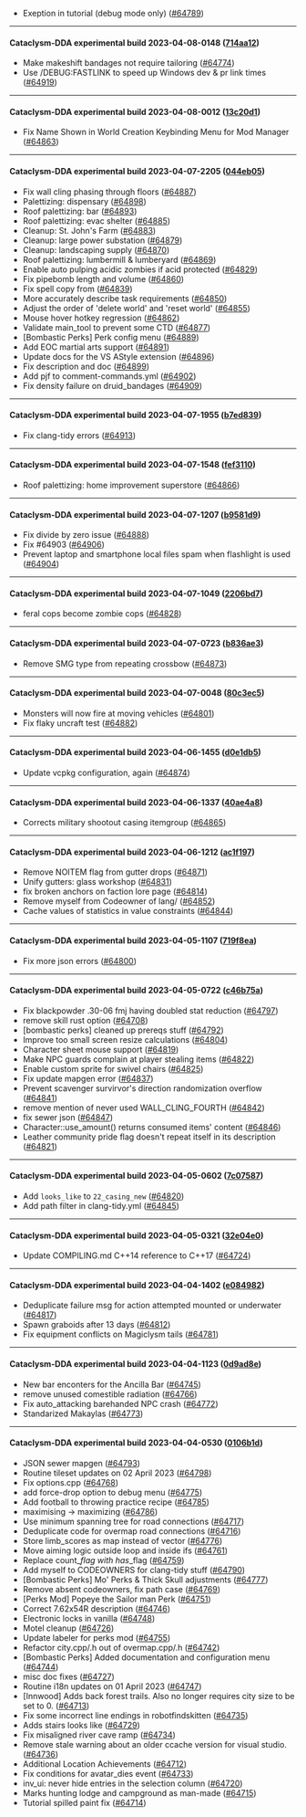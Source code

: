 * Exeption in tutorial (debug mode only) ([#64789](https://github.com/CleverRaven/Cataclysm-DDA/pull/64789))

---

#### Cataclysm-DDA experimental build 2023-04-08-0148 ([714aa12](https://github.com/CleverRaven/Cataclysm-DDA/releases/tag/cdda-experimental-2023-04-08-0148))

* Make makeshift bandages not require tailoring ([#64774](https://github.com/CleverRaven/Cataclysm-DDA/pull/64774))
* Use /DEBUG:FASTLINK to speed up Windows dev & pr link times ([#64919](https://github.com/CleverRaven/Cataclysm-DDA/pull/64919))

---

#### Cataclysm-DDA experimental build 2023-04-08-0012 ([13c20d1](https://github.com/CleverRaven/Cataclysm-DDA/releases/tag/cdda-experimental-2023-04-08-0012))

* Fix Name Shown in World Creation Keybinding Menu for Mod Manager ([#64863](https://github.com/CleverRaven/Cataclysm-DDA/pull/64863))

---

#### Cataclysm-DDA experimental build 2023-04-07-2205 ([044eb05](https://github.com/CleverRaven/Cataclysm-DDA/releases/tag/cdda-experimental-2023-04-07-2205))

* Fix wall cling phasing through floors ([#64887](https://github.com/CleverRaven/Cataclysm-DDA/pull/64887))
* Palettizing: dispensary ([#64898](https://github.com/CleverRaven/Cataclysm-DDA/pull/64898))
* Roof palettizing: bar ([#64893](https://github.com/CleverRaven/Cataclysm-DDA/pull/64893))
* Roof palettizing: evac shelter ([#64885](https://github.com/CleverRaven/Cataclysm-DDA/pull/64885))
* Cleanup: St. John's Farm ([#64883](https://github.com/CleverRaven/Cataclysm-DDA/pull/64883))
* Cleanup: large power substation ([#64879](https://github.com/CleverRaven/Cataclysm-DDA/pull/64879))
* Cleanup: landscaping supply ([#64870](https://github.com/CleverRaven/Cataclysm-DDA/pull/64870))
* Roof palettizing: lumbermill & lumberyard ([#64869](https://github.com/CleverRaven/Cataclysm-DDA/pull/64869))
* Enable auto pulping acidic zombies if acid protected ([#64829](https://github.com/CleverRaven/Cataclysm-DDA/pull/64829))
* Fix pipebomb length and volume ([#64860](https://github.com/CleverRaven/Cataclysm-DDA/pull/64860))
* Fix spell copy from ([#64839](https://github.com/CleverRaven/Cataclysm-DDA/pull/64839))
* More accurately describe task requirements ([#64850](https://github.com/CleverRaven/Cataclysm-DDA/pull/64850))
* Adjust the order of 'delete world' and 'reset world' ([#64855](https://github.com/CleverRaven/Cataclysm-DDA/pull/64855))
* Mouse hover hotkey regression ([#64862](https://github.com/CleverRaven/Cataclysm-DDA/pull/64862))
* Validate main_tool to prevent some CTD ([#64877](https://github.com/CleverRaven/Cataclysm-DDA/pull/64877))
* [Bombastic Perks] Perk config menu ([#64889](https://github.com/CleverRaven/Cataclysm-DDA/pull/64889))
* Add EOC martial arts support ([#64891](https://github.com/CleverRaven/Cataclysm-DDA/pull/64891))
* Update docs for the VS AStyle extension ([#64896](https://github.com/CleverRaven/Cataclysm-DDA/pull/64896))
* Fix description and doc ([#64899](https://github.com/CleverRaven/Cataclysm-DDA/pull/64899))
* Add pjf to comment-commands.yml ([#64902](https://github.com/CleverRaven/Cataclysm-DDA/pull/64902))
* Fix density failure on druid_bandages ([#64909](https://github.com/CleverRaven/Cataclysm-DDA/pull/64909))

---

#### Cataclysm-DDA experimental build 2023-04-07-1955 ([b7ed839](https://github.com/CleverRaven/Cataclysm-DDA/releases/tag/cdda-experimental-2023-04-07-1955))

* Fix clang-tidy errors ([#64913](https://github.com/CleverRaven/Cataclysm-DDA/pull/64913))

---

#### Cataclysm-DDA experimental build 2023-04-07-1548 ([fef3110](https://github.com/CleverRaven/Cataclysm-DDA/releases/tag/cdda-experimental-2023-04-07-1548))

* Roof palettizing: home improvement superstore ([#64866](https://github.com/CleverRaven/Cataclysm-DDA/pull/64866))

---

#### Cataclysm-DDA experimental build 2023-04-07-1207 ([b9581d9](https://github.com/CleverRaven/Cataclysm-DDA/releases/tag/cdda-experimental-2023-04-07-1207))

* Fix divide by zero issue ([#64888](https://github.com/CleverRaven/Cataclysm-DDA/pull/64888))
* Fix #64903 ([#64906](https://github.com/CleverRaven/Cataclysm-DDA/pull/64906))
* Prevent laptop and smartphone local files spam when flashlight is used ([#64904](https://github.com/CleverRaven/Cataclysm-DDA/pull/64904))

---

#### Cataclysm-DDA experimental build 2023-04-07-1049 ([2206bd7](https://github.com/CleverRaven/Cataclysm-DDA/releases/tag/cdda-experimental-2023-04-07-1049))

* feral cops become zombie cops ([#64828](https://github.com/CleverRaven/Cataclysm-DDA/pull/64828))

---

#### Cataclysm-DDA experimental build 2023-04-07-0723 ([b836ae3](https://github.com/CleverRaven/Cataclysm-DDA/releases/tag/cdda-experimental-2023-04-07-0723))

* Remove SMG type from repeating crossbow ([#64873](https://github.com/CleverRaven/Cataclysm-DDA/pull/64873))

---

#### Cataclysm-DDA experimental build 2023-04-07-0048 ([80c3ec5](https://github.com/CleverRaven/Cataclysm-DDA/releases/tag/cdda-experimental-2023-04-07-0048))

* Monsters will now fire at moving vehicles ([#64801](https://github.com/CleverRaven/Cataclysm-DDA/pull/64801))
* Fix flaky uncraft test ([#64882](https://github.com/CleverRaven/Cataclysm-DDA/pull/64882))

---

#### Cataclysm-DDA experimental build 2023-04-06-1455 ([d0e1db5](https://github.com/CleverRaven/Cataclysm-DDA/releases/tag/cdda-experimental-2023-04-06-1455))

* Update vcpkg configuration, again ([#64874](https://github.com/CleverRaven/Cataclysm-DDA/pull/64874))

---

#### Cataclysm-DDA experimental build 2023-04-06-1337 ([40ae4a8](https://github.com/CleverRaven/Cataclysm-DDA/releases/tag/cdda-experimental-2023-04-06-1337))

* Corrects military shootout casing itemgroup ([#64865](https://github.com/CleverRaven/Cataclysm-DDA/pull/64865))

---

#### Cataclysm-DDA experimental build 2023-04-06-1212 ([ac1f197](https://github.com/CleverRaven/Cataclysm-DDA/releases/tag/cdda-experimental-2023-04-06-1212))

* Remove NOITEM flag from gutter drops ([#64871](https://github.com/CleverRaven/Cataclysm-DDA/pull/64871))
* Unify gutters: glass workshop ([#64831](https://github.com/CleverRaven/Cataclysm-DDA/pull/64831))
* fix broken anchors on faction lore page ([#64814](https://github.com/CleverRaven/Cataclysm-DDA/pull/64814))
* Remove myself from Codeowner of lang/ ([#64852](https://github.com/CleverRaven/Cataclysm-DDA/pull/64852))
* Cache values of statistics in value constraints ([#64844](https://github.com/CleverRaven/Cataclysm-DDA/pull/64844))

---

#### Cataclysm-DDA experimental build 2023-04-05-1107 ([719f8ea](https://github.com/CleverRaven/Cataclysm-DDA/releases/tag/cdda-experimental-2023-04-05-1107))

* Fix more json errors ([#64800](https://github.com/CleverRaven/Cataclysm-DDA/pull/64800))

---

#### Cataclysm-DDA experimental build 2023-04-05-0722 ([c46b75a](https://github.com/CleverRaven/Cataclysm-DDA/releases/tag/cdda-experimental-2023-04-05-0722))

* Fix blackpowder .30-06 fmj having doubled stat reduction ([#64797](https://github.com/CleverRaven/Cataclysm-DDA/pull/64797))
* remove skill rust option ([#64708](https://github.com/CleverRaven/Cataclysm-DDA/pull/64708))
* [bombastic perks] cleaned up prereqs stuff ([#64792](https://github.com/CleverRaven/Cataclysm-DDA/pull/64792))
* Improve too small screen resize calculations ([#64804](https://github.com/CleverRaven/Cataclysm-DDA/pull/64804))
* Character sheet mouse support ([#64819](https://github.com/CleverRaven/Cataclysm-DDA/pull/64819))
* Make NPC guards complain at player stealing items ([#64822](https://github.com/CleverRaven/Cataclysm-DDA/pull/64822))
* Enable custom sprite for swivel chairs ([#64825](https://github.com/CleverRaven/Cataclysm-DDA/pull/64825))
* Fix update mapgen error ([#64837](https://github.com/CleverRaven/Cataclysm-DDA/pull/64837))
* Prevent scavenger survirvor's direction randomization overflow ([#64841](https://github.com/CleverRaven/Cataclysm-DDA/pull/64841))
* remove mention of never used WALL_CLING_FOURTH ([#64842](https://github.com/CleverRaven/Cataclysm-DDA/pull/64842))
* fix sewer json ([#64847](https://github.com/CleverRaven/Cataclysm-DDA/pull/64847))
* Character::use_amount() returns consumed items' content ([#64846](https://github.com/CleverRaven/Cataclysm-DDA/pull/64846))
* Leather community pride flag doesn't repeat itself in its description ([#64821](https://github.com/CleverRaven/Cataclysm-DDA/pull/64821))

---

#### Cataclysm-DDA experimental build 2023-04-05-0602 ([7c07587](https://github.com/CleverRaven/Cataclysm-DDA/releases/tag/cdda-experimental-2023-04-05-0602))

* Add `looks_like` to `22_casing_new` ([#64820](https://github.com/CleverRaven/Cataclysm-DDA/pull/64820))
* Add path filter in clang-tidy.yml ([#64845](https://github.com/CleverRaven/Cataclysm-DDA/pull/64845))

---

#### Cataclysm-DDA experimental build 2023-04-05-0321 ([32e04e0](https://github.com/CleverRaven/Cataclysm-DDA/releases/tag/cdda-experimental-2023-04-05-0321))

* Update COMPILING.md C++14 reference to C++17 ([#64724](https://github.com/CleverRaven/Cataclysm-DDA/pull/64724))

---

#### Cataclysm-DDA experimental build 2023-04-04-1402 ([e084982](https://github.com/CleverRaven/Cataclysm-DDA/releases/tag/cdda-experimental-2023-04-04-1402))

* Deduplicate failure msg for action attempted mounted or underwater ([#64817](https://github.com/CleverRaven/Cataclysm-DDA/pull/64817))
* Spawn graboids after 13 days ([#64812](https://github.com/CleverRaven/Cataclysm-DDA/pull/64812))
* Fix equipment conflicts on Magiclysm tails ([#64781](https://github.com/CleverRaven/Cataclysm-DDA/pull/64781))

---

#### Cataclysm-DDA experimental build 2023-04-04-1123 ([0d9ad8e](https://github.com/CleverRaven/Cataclysm-DDA/releases/tag/cdda-experimental-2023-04-04-1123))

* New bar enconters for the Ancilla Bar ([#64745](https://github.com/CleverRaven/Cataclysm-DDA/pull/64745))
* remove unused comestible radiation ([#64766](https://github.com/CleverRaven/Cataclysm-DDA/pull/64766))
* Fix auto_attacking barehanded NPC crash ([#64772](https://github.com/CleverRaven/Cataclysm-DDA/pull/64772))
* Standarized Makaylas ([#64773](https://github.com/CleverRaven/Cataclysm-DDA/pull/64773))

---

#### Cataclysm-DDA experimental build 2023-04-04-0530 ([0106b1d](https://github.com/CleverRaven/Cataclysm-DDA/releases/tag/cdda-experimental-2023-04-04-0530))

* JSON sewer mapgen ([#64793](https://github.com/CleverRaven/Cataclysm-DDA/pull/64793))
* Routine tileset updates on 02 April 2023 ([#64798](https://github.com/CleverRaven/Cataclysm-DDA/pull/64798))
* Fix options.cpp ([#64768](https://github.com/CleverRaven/Cataclysm-DDA/pull/64768))
* add force-drop option to debug menu ([#64775](https://github.com/CleverRaven/Cataclysm-DDA/pull/64775))
* Add football to throwing practice recipe ([#64785](https://github.com/CleverRaven/Cataclysm-DDA/pull/64785))
* maximising -> maximizing ([#64786](https://github.com/CleverRaven/Cataclysm-DDA/pull/64786))
* Use minimum spanning tree for road connections ([#64717](https://github.com/CleverRaven/Cataclysm-DDA/pull/64717))
* Deduplicate code for overmap road connections ([#64716](https://github.com/CleverRaven/Cataclysm-DDA/pull/64716))
* Store limb_scores as map instead of vector ([#64776](https://github.com/CleverRaven/Cataclysm-DDA/pull/64776))
* Move aiming logic outside loop and inside ifs ([#64761](https://github.com/CleverRaven/Cataclysm-DDA/pull/64761))
* Replace count_*_flag with has_*_flag ([#64759](https://github.com/CleverRaven/Cataclysm-DDA/pull/64759))
* Add myself to CODEOWNERS for clang-tidy stuff ([#64790](https://github.com/CleverRaven/Cataclysm-DDA/pull/64790))
* [Bombastic Perks] Mo' Perks & Thick Skull adjustments ([#64777](https://github.com/CleverRaven/Cataclysm-DDA/pull/64777))
* Remove absent codeowners, fix path case ([#64769](https://github.com/CleverRaven/Cataclysm-DDA/pull/64769))
* [Perks Mod] Popeye the Sailor man Perk ([#64751](https://github.com/CleverRaven/Cataclysm-DDA/pull/64751))
* Correct 7.62x54R description ([#64746](https://github.com/CleverRaven/Cataclysm-DDA/pull/64746))
* Electronic locks in vanilla ([#64748](https://github.com/CleverRaven/Cataclysm-DDA/pull/64748))
* Motel cleanup ([#64726](https://github.com/CleverRaven/Cataclysm-DDA/pull/64726))
* Update labeler for perks mod ([#64755](https://github.com/CleverRaven/Cataclysm-DDA/pull/64755))
* Refactor city.cpp/.h out of overmap.cpp/.h ([#64742](https://github.com/CleverRaven/Cataclysm-DDA/pull/64742))
* [Bombastic Perks] Added documentation and configuration menu ([#64744](https://github.com/CleverRaven/Cataclysm-DDA/pull/64744))
* misc doc fixes ([#64727](https://github.com/CleverRaven/Cataclysm-DDA/pull/64727))
* Routine i18n updates on 01 April 2023 ([#64747](https://github.com/CleverRaven/Cataclysm-DDA/pull/64747))
* [Innwood] Adds back forest trails. Also no longer requires city size to be set to 0. ([#64713](https://github.com/CleverRaven/Cataclysm-DDA/pull/64713))
* Fix some incorrect line endings in robotfindskitten ([#64735](https://github.com/CleverRaven/Cataclysm-DDA/pull/64735))
* Adds stairs looks like ([#64729](https://github.com/CleverRaven/Cataclysm-DDA/pull/64729))
* Fix misaligned river cave ramp ([#64734](https://github.com/CleverRaven/Cataclysm-DDA/pull/64734))
* Remove stale warning about an older ccache version for visual studio. ([#64736](https://github.com/CleverRaven/Cataclysm-DDA/pull/64736))
* Additional Location Achievements ([#64712](https://github.com/CleverRaven/Cataclysm-DDA/pull/64712))
* Fix conditions for avatar_dies event ([#64733](https://github.com/CleverRaven/Cataclysm-DDA/pull/64733))
* inv_ui: never hide entries in the selection column ([#64720](https://github.com/CleverRaven/Cataclysm-DDA/pull/64720))
* Marks hunting lodge and campground as man-made ([#64715](https://github.com/CleverRaven/Cataclysm-DDA/pull/64715))
* Tutorial spilled paint fix ([#64714](https://github.com/CleverRaven/Cataclysm-DDA/pull/64714))
